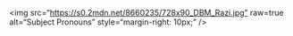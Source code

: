 <img
src=“https://s0.2mdn.net/8660235/728x90_DBM_Razi.jpg”
raw=true
alt=“Subject Pronouns”
style=“margin-right: 10px;”
/>

